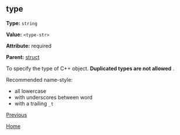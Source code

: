 ## type ##

**Type:** `string`

**Value:** `<type-str>`

**Attribute:** required

**Parent:** [struct](struct.md)

To specify the type of C++ object. **Duplicated types are not allowed** .

Recommended name-style:

* all lowercase
* with underscores between word
* with a trailing `_t`

[Previous](../schema.md)

[Home](../../../README.md)